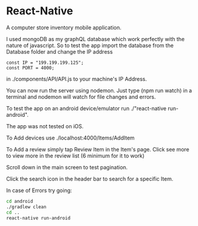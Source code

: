 # React-Native
A computer store inventory mobile application.

I used mongoDB as my graphQL database which work perfectly with the nature of javascript.
So to test the app import the database from the Database folder and change the IP address

```
const IP = "199.199.199.125";
const PORT = 4000;
```

in ./components/API/API.js to your machine's IP Address.

You can now run the server using nodemon. Just type (npm run watch) in a terminal and nodemon will watch for file changes and errors.

To test the app on an android device/emulator run ./"react-native run-android".

The app was not tested on iOS.

To Add devices use ./localhost:4000/Items/AddItem

To Add a review simply tap Review Item in the Item's page.
Click see more to view more in the review list (6 minimum for it to work)

Scroll down in the main screen to test pagination.

Click the search icon in the header bar to search for a specific Item.

In case of Errors try going:
```sh
cd android
./gradlew clean
cd ..
react-native run-android
```